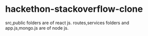 # hackethon-stackoverflow-clone


src,public folders are of react js.
routes,services folders and app.js,mongo.js are of node js.
